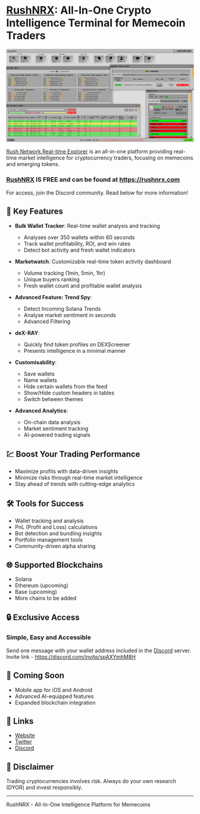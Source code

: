 # [RushNRX](https://www.rushnrx.com): All-In-One Crypto Intelligence Terminal for Memecoin Traders

![RushNRX Screenshot](RushNRXScreenshot2.png)

[Rush Network Real-time Explorer](https://www.rushnrx.com) is an all-in-one platform providing real-time market intelligence for cryptocurrency traders, focusing on memecoins and emerging tokens.

### [RushNRX](https://www.rushnrx.com) IS FREE and can be found at https://rushnrx.com

For access, join the Discord community. Read below for more information!
## 🚀 Key Features

- **Bulk Wallet Tracker**: Real-time wallet analysis and tracking
  - Analyses over 350 wallets within 60 seconds
  - Track wallet profitability, ROI, and win rates
  - Detect bot activity and fresh wallet indicators

- **Marketwatch**: Customizable real-time token activity dashboard
  - Volume tracking (1min, 5min, 1hr)
  - Unique buyers ranking
  - Fresh wallet count and profitable wallet analysis

- **Advanced Feature: Trend Spy**:
  - Detect Incoming Solana Trends
  - Analyse market sentiment in seconds
  - Advanced Filtering

- **deX-RAY**:
  - Quickly find token profiles on DEXScreener
  - Presents intelligence in a minimal manner
    
- **Customisability**:
  - Save wallets
  - Name wallets
  - Hide certain wallets from the feed
  - Show/Hide custom headers in tables
  - Switch between themes
    
- **Advanced Analytics**:
  - On-chain data analysis
  - Market sentiment tracking
  - AI-powered trading signals

## 💹 Boost Your Trading Performance

- Maximize profits with data-driven insights
- Minimize risks through real-time market intelligence
- Stay ahead of trends with cutting-edge analytics

## 🛠 Tools for Success

- Wallet tracking and analysis
- PnL (Profit and Loss) calculations
- Bot detection and bundling insights
- Portfolio management tools
- Community-driven alpha sharing

## 🌐 Supported Blockchains

- Solana
- Ethereum (upcoming)
- Base (upcoming)
- More chains to be added

## 🔒 Exclusive Access
### Simple, Easy and Accessible
Send one message with your wallet address included in the [Discord](https://discord.com/invite/spAXYmhM8H) server.
<br>
Invite link - https://discord.com/invite/spAXYmhM8H
## 📱 Coming Soon

- Mobile app for iOS and Android
- Advanced AI-equipped features
- Expanded blockchain integration

## 🔗 Links

- [Website](https://www.rushnrx.com)
- [Twitter](https://twitter.com/RushNRX)
- [Discord](https://discord.com/invite/spAXYmhM8H)

## 📝 Disclaimer

Trading cryptocurrencies involves risk. Always do your own research (DYOR) and invest responsibly.

---

RushNRX - All-In-One Intelligence Platform for Memecoins
